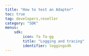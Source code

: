 ```yaml
---
title: "How to test an Adapter"
toc: true
tag: developers,reseller
category: "SDK"
menus:
    sdk: 
        icon: fa fa-gg
        title: "Logging and tracing"
        identifier: loggingsdk    
---
```

